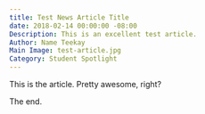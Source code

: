 ```yaml
---
title: Test News Article Title
date: 2018-02-14 00:00:00 -08:00
Description: This is an excellent test article.
Author: Name Teekay
Main Image: test-article.jpg
Category: Student Spotlight
---
```


This is the article. Pretty awesome, right?

The end.
